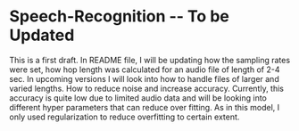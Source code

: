 # Speech-Recognition -- To be Updated
This is a first draft. In README file, I will be updating how the sampling rates were set, how hop length was calculated for an audio file of length of 2-4 sec. In upcoming versions I will look into how to handle files of larger and varied lengths. How to reduce noise and increase accuracy. Currently, this accuracy is quite low due to limited audio data and will be looking into different hyper parameters that can reduce over fitting. As in this model, I only used regularization to reduce overfitting to certain extent. 
